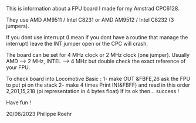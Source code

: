This is information about a FPU board I made for my Amstrad CPC6128.

They use AMD AM9511 / Intel C8231 or AMD AM9512 / Intel C8232 (3 jumpers).

If you dont use interrupt (I mean if you dont have a routine that manage the interrupt) leave the INT jumper open or the CPC will crash.

The board can be set for 4 MHz clock or 2 MHz clock (one jumper).
Usually AMD --> 2 MHz, INTEL --> 4 MHz but double check the exact reference of your FPU. 

To check board into Locomotive Basic :
1- make OUT &FBFE,26  ask the FPU to put pi on the stack
2- make 4 times Print IN(&FBFF) and read in this order 2,201,15,218 (pi representation in 4 bytes float)
If its ok then... success !

Have fun !

20/06/2023
Philippe Roehr
